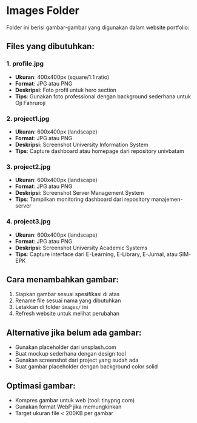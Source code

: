 # Images Folder

Folder ini berisi gambar-gambar yang digunakan dalam website portfolio:

## Files yang dibutuhkan:

### 1. profile.jpg
- **Ukuran**: 400x400px (square/1:1 ratio)
- **Format**: JPG atau PNG
- **Deskripsi**: Foto profil untuk hero section
- **Tips**: Gunakan foto professional dengan background sederhana untuk Oji Fahruroji

### 2. project1.jpg
- **Ukuran**: 600x400px (landscape)
- **Format**: JPG atau PNG  
- **Deskripsi**: Screenshot University Information System
- **Tips**: Capture dashboard atau homepage dari repository univbatam

### 3. project2.jpg
- **Ukuran**: 600x400px (landscape)
- **Format**: JPG atau PNG
- **Deskripsi**: Screenshot Server Management System
- **Tips**: Tampilkan monitoring dashboard dari repository manajemen-server

### 4. project3.jpg
- **Ukuran**: 600x400px (landscape)
- **Format**: JPG atau PNG
- **Deskripsi**: Screenshot University Academic Systems
- **Tips**: Capture interface dari E-Learning, E-Library, E-Jurnal, atau SIM-EPK

## Cara menambahkan gambar:

1. Siapkan gambar sesuai spesifikasi di atas
2. Rename file sesuai nama yang dibutuhkan
3. Letakkan di folder `images/` ini
4. Refresh website untuk melihat perubahan

## Alternative jika belum ada gambar:

- Gunakan placeholder dari unsplash.com
- Buat mockup sederhana dengan design tool
- Gunakan screenshot dari project yang sudah ada
- Buat gambar placeholder dengan background color solid

## Optimasi gambar:

- Kompres gambar untuk web (tool: tinypng.com)
- Gunakan format WebP jika memungkinkan
- Target ukuran file < 200KB per gambar
